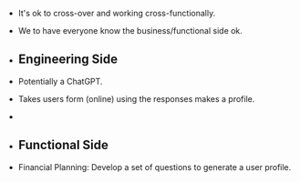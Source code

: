 * It's ok to cross-over and working cross-functionally.
* We to have everyone know the business/functional side ok. 

* ## Engineering Side ##
* Potentially a ChatGPT.
* Takes users form (online) using the responses makes a profile.
* 

* ## Functional Side ##
* Financial Planning: Develop a set of questions to generate a user profile.


